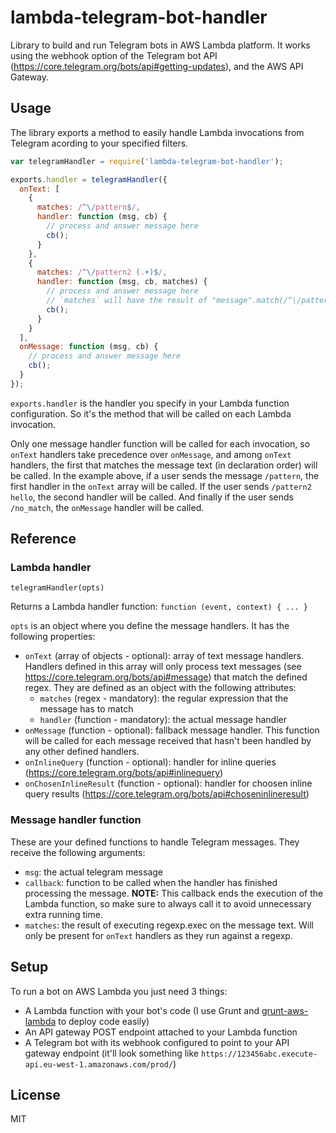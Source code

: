 lambda-telegram-bot-handler
===========================

Library to build and run Telegram bots in AWS Lambda platform. It works using the webhook option of the Telegram bot API (https://core.telegram.org/bots/api#getting-updates), and the AWS API Gateway.

## Usage

The library exports a method to easily handle Lambda invocations from Telegram acording to your specified filters.

```js
var telegramHandler = require('lambda-telegram-bot-handler');

exports.handler = telegramHandler({
  onText: [
    {
      matches: /^\/pattern$/,
      handler: function (msg, cb) {
        // process and answer message here
        cb();
      }
    },
    {
      matches: /^\/pattern2 (.+)$/,
      handler: function (msg, cb, matches) {
        // process and answer message here
        // `matches` will have the result of "message".match(/^\/pattern2 (.+)$/)
        cb();
      }
    }
  ],
  onMessage: function (msg, cb) {
    // process and answer message here
    cb();
  }
});
```

`exports.handler` is the handler you specify in your Lambda function configuration. So it's the method that will be called on each Lambda invocation.

Only one message handler function will be called for each invocation, so `onText` handlers take precedence over `onMessage`, and among `onText` handlers, the first that matches the message text (in declaration order) will be called.
In the example above, if a user sends the message `/pattern`, the first handler in the `onText` array will be called. If the user sends `/pattern2 hello`, the second handler will be called. And finally if the user sends `/no_match`, the `onMessage` handler will be called.

## Reference

### Lambda handler

`telegramHandler(opts)`

Returns a Lambda handler function: `function (event, context) { ... }`

`opts` is an object where you define the message handlers. It has the following properties:

- `onText` (array of objects - optional): array of text message handlers. Handlers defined in this array will only process text messages (see https://core.telegram.org/bots/api#message) that match the defined regex. They are defined as an object with the following attributes:
  - `matches` (regex - mandatory): the regular expression that the message has to match
  - `handler` (function - mandatory): the actual message handler
- `onMessage` (function - optional): fallback message handler. This function will be called for each message received that hasn't been handled by any other defined handlers.
- `onInlineQuery` (function - optional): handler for inline queries (https://core.telegram.org/bots/api#inlinequery)
- `onChosenInlineResult` (function - optional): handler for choosen inline query results (https://core.telegram.org/bots/api#choseninlineresult)

### Message handler function

These are your defined functions to handle Telegram messages. They receive the following arguments:

- `msg`: the actual telegram message
- `callback`: function to be called when the handler has finished processing the message. **NOTE:** This callback ends the execution of the Lambda function, so make sure to always call it to avoid unnecessary extra running time.
- `matches`: the result of executing regexp.exec on the message text. Will only be present for `onText` handlers as they run against a regexp.

## Setup

To run a bot on AWS Lambda you just need 3 things:

- A Lambda function with your bot's code (I use Grunt and [grunt-aws-lambda](https://github.com/Tim-B/grunt-aws-lambda) to deploy code easily)
- An API gateway POST endpoint attached to your Lambda function
- A Telegram bot with its webhook configured to point to your API gateway endpoint (it'll look something like `https://123456abc.execute-api.eu-west-1.amazonaws.com/prod/`)

## License

MIT
